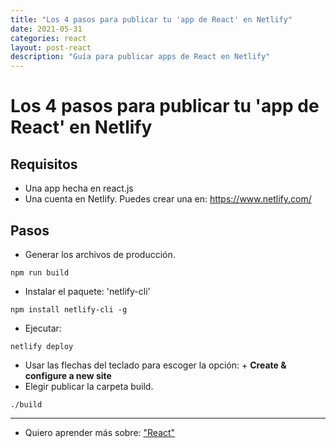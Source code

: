 ```yaml
---
title: "Los 4 pasos para publicar tu 'app de React' en Netlify"
date: 2021-05-31
categories: react
layout: post-react
description: "Guía para publicar apps de React en Netlify"
---
```


# Los 4 pasos para publicar tu 'app de React' en Netlify

## Requisitos
- Una app hecha en react.js
- Una cuenta en Netlify. Puedes crear una en: https://www.netlify.com/

## Pasos
- Generar los archivos de producción.
````
npm run build
````
- Instalar el paquete: 'netlify-cli'
````
npm install netlify-cli -g
````
- Ejecutar:
````
netlify deploy
````
- Usar las flechas del teclado para escoger la opción: + **Create & configure a new site**
- Elegir publicar la carpeta build.
````
./build
````

***

- Quiero aprender más sobre: ["React"](../00/react)